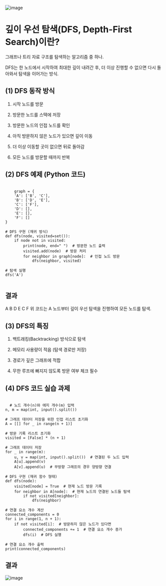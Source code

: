 ![image](https://github.com/user-attachments/assets/0a5ac178-32f1-4a06-96db-6b5adff7947f)
# 깊이 우선 탐색(DFS, Depth-First Search)이란? 
그래프나 트리 자료 구조를 탐색하는 알고리즘 중 하나.

DFS는 한 노드에서 시작하여 최대한 깊이 내려간 후, 더 이상 진행할 수 없으면 다시 돌아와서 탐색을 이어가는 방식.

## (1) DFS 동작 방식
1. 시작 노드를 방문

2. 방문한 노드를 스택에 저장

3. 방문한 노드의 인접 노드를 확인

4. 아직 방문하지 않은 노드가 있으면 깊이 이동

5. 더 이상 이동할 곳이 없으면 뒤로 돌아감

6. 모든 노드를 방문할 때까지 반복

## (2) DFS 예제 (Python 코드)
<pre>
  <code>
    graph = {
    'A': ['B', 'C'],
    'B': ['D', 'E'],
    'C': ['F'],
    'D': [],
    'E': [],
    'F': []
}

# DFS 구현 (재귀 방식)
def dfs(node, visited=set()):
    if node not in visited:
        print(node, end=" ")  # 방문한 노드 출력
        visited.add(node)  # 방문 처리
        for neighbor in graph[node]:  # 인접 노드 방문
            dfs(neighbor, visited)

# 탐색 실행
dfs('A')
  </code>
</pre>

## 결과 
A B D E C F 위 코드는 A 노드부터 깊이 우선 탐색을 진행하여 모든 노드를 탐색.

## (3) DFS의 특징
1. 백트래킹(Backtracking) 방식으로 탐색
   
2. 메모리 사용량이 적음 (탐색 경로만 저장)
   
3. 경로가 깊은 그래프에 적합
   
4. 무한 루프에 빠지지 않도록 방문 여부 체크 필수

## (4) DFS 코드 실습 과제
<pre>
<code>
  # 노드 개수(n)와 에지 개수(m) 입력
n, m = map(int, input().split())

# 그래프 데이터 저장을 위한 인접 리스트 초기화
A = [[] for _ in range(n + 1)]

# 방문 기록 리스트 초기화
visited = [False] * (n + 1)

# 그래프 데이터 저장
for _ in range(m):
    u, v = map(int, input().split())  # 연결된 두 노드 입력
    A[u].append(v)
    A[v].append(u)  # 무방향 그래프의 경우 양방향 연결

# DFS 구현 (재귀 함수 형태)
def dfs(node):
    visited[node] = True  # 현재 노드 방문 기록
    for neighbor in A[node]:  # 현재 노드의 연결된 노드들 탐색
        if not visited[neighbor]:
            dfs(neighbor)

# 연결 요소 개수 계산
connected_components = 0
for i in range(1, n + 1):
    if not visited[i]:  # 방문하지 않은 노드가 있다면
        connected_components += 1  # 연결 요소 개수 증가
        dfs(i)  # DFS 실행

# 연결 요소 개수 출력
print(connected_components)
</code></pre>

## 결과
![image](https://github.com/user-attachments/assets/e37967b1-8bc8-4456-9752-ad05c329920d)

